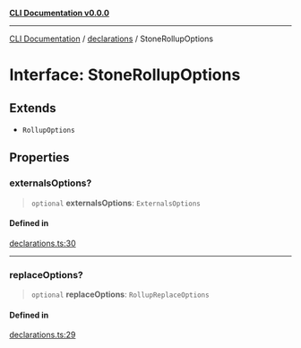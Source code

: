 [**CLI Documentation v0.0.0**](../../README.md)

***

[CLI Documentation](../../modules.md) / [declarations](../README.md) / StoneRollupOptions

# Interface: StoneRollupOptions

## Extends

- `RollupOptions`

## Properties

### externalsOptions?

> `optional` **externalsOptions**: `ExternalsOptions`

#### Defined in

[declarations.ts:30](https://github.com/stonemjs/cli/blob/b2251afafa869f82f017c134bddb19013c7883b6/src/declarations.ts#L30)

***

### replaceOptions?

> `optional` **replaceOptions**: `RollupReplaceOptions`

#### Defined in

[declarations.ts:29](https://github.com/stonemjs/cli/blob/b2251afafa869f82f017c134bddb19013c7883b6/src/declarations.ts#L29)
